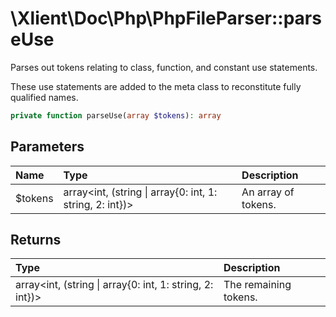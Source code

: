 # \\Xlient\\Doc\\Php\\PhpFileParser::parseUse

Parses out tokens relating to class, function, and constant use statements.

These use statements are added to the meta class to reconstitute fully qualified names.

```php
private function parseUse(array $tokens): array
```

## Parameters

| Name | Type | Description |
| :--- | :--- | :--- |
| $tokens | array\<int, \(string \| array\{0: int, 1: string, 2: int\}\)\> | An array of tokens. |

## Returns

| Type | Description |
| :--- | :--- |
| array\<int, \(string \| array\{0: int, 1: string, 2: int\}\)\> | The remaining tokens. |